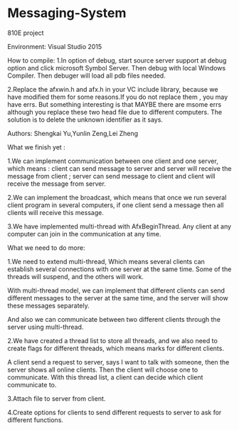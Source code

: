 # Messaging-System
810E project

Environment: Visual Studio 2015

How to compile: 
1.In option of debug,  start source server support at debug option and click microsoft Symbol Server. Then debug with local Windows Compiler. Then debuger will load all pdb files needed.

2.Replace the afxwin.h and afx.h in your VC include library, because we have modified them for some reasons.If you do not replace them , you may have errs.    But something interesting is that MAYBE there are msome errs although you replace these two head file due to different computers. The solution is to delete the unknown identifier as it says.

Authors: 
Shengkai Yu,Yunlin Zeng,Lei Zheng



What we finish yet :

1.We can implement communication between one client and one server, which means : client can send message to server and server will receive the message from client ;  server can send message to client and client will receive the message from server.

2.We can implement the broadcast, which means that once we run several client program in several computers, if one client send  a message then all clients will receive this message.

3.We have implemented multi-thread with AfxBeginThread.  Any client at any computer can join in the communication at any time.


What we need to do more:

1.We need to extend multi-thread, Which means several clients can establish several connections with one server at the same time. Some of the threads will suspend, and the others will work. 

With multi-thread model, we can implement that different clients can send different messages to the server at the same time, and the server will show these messages separately.

And also we can communicate between two different clients through the server using multi-thread.

2.We have created a thread list to store all threads, and we also need to create flags for different threads, which means marks for different clients.

A client send a request to server, says I want to talk with someone, then the server shows all online clients. Then the client will choose one to communicate. With this  thread list, a client can decide which client communicate to.

3.Attach file to server from client.

4.Create options for clients to send different requests to server to ask for different functions.
